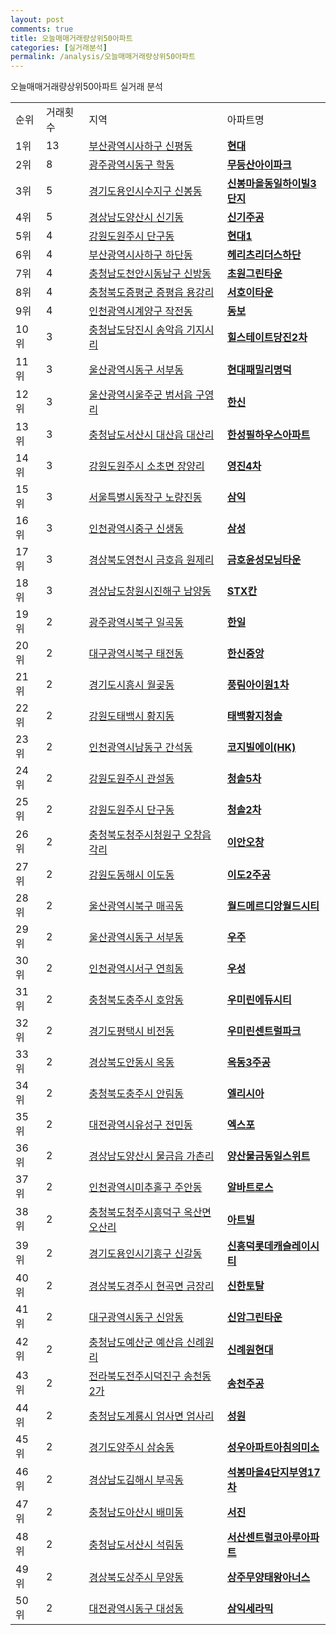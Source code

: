 ```yaml
---
layout: post
comments: true
title: 오늘매매거래량상위50아파트
categories: [실거래분석]
permalink: /analysis/오늘매매거래량상위50아파트
---
```


오늘매매거래량상위50아파트 실거래 분석

<table>
  <tr>
    <td>순위</td>
    <td>거래횟수</td>
    <td>지역</td>
    <td>아파트명</td>
  </tr>

  <tr>
    <td>1위</td>
    <td>13</td>
    <td><a href="/apt/부산광역시사하구신평동">부산광역시사하구 신평동</a></td>
    <td colspan="4" style="font-weight: bold;"><a href="https://search.naver.com/search.naver?query=신평동 현대">현대</a></td>
  </tr>

  <tr>
    <td>2위</td>
    <td>8</td>
    <td><a href="/apt/광주광역시동구학동">광주광역시동구 학동</a></td>
    <td colspan="4" style="font-weight: bold;"><a href="https://search.naver.com/search.naver?query=학동 무등산아이파크">무등산아이파크</a></td>
  </tr>

  <tr>
    <td>3위</td>
    <td>5</td>
    <td><a href="/apt/경기도용인시수지구신봉동">경기도용인시수지구 신봉동</a></td>
    <td colspan="4" style="font-weight: bold;"><a href="https://search.naver.com/search.naver?query=신봉동 신봉마을동일하이빌3단지">신봉마을동일하이빌3단지</a></td>
  </tr>

  <tr>
    <td>4위</td>
    <td>5</td>
    <td><a href="/apt/경상남도양산시신기동">경상남도양산시 신기동</a></td>
    <td colspan="4" style="font-weight: bold;"><a href="https://search.naver.com/search.naver?query=신기동 신기주공">신기주공</a></td>
  </tr>

  <tr>
    <td>5위</td>
    <td>4</td>
    <td><a href="/apt/강원도원주시단구동">강원도원주시 단구동</a></td>
    <td colspan="4" style="font-weight: bold;"><a href="https://search.naver.com/search.naver?query=단구동 현대1">현대1</a></td>
  </tr>

  <tr>
    <td>6위</td>
    <td>4</td>
    <td><a href="/apt/부산광역시사하구하단동">부산광역시사하구 하단동</a></td>
    <td colspan="4" style="font-weight: bold;"><a href="https://search.naver.com/search.naver?query=하단동 헤리츠리더스하단">헤리츠리더스하단</a></td>
  </tr>

  <tr>
    <td>7위</td>
    <td>4</td>
    <td><a href="/apt/충청남도천안시동남구신방동">충청남도천안시동남구 신방동</a></td>
    <td colspan="4" style="font-weight: bold;"><a href="https://search.naver.com/search.naver?query=신방동 초원그린타운">초원그린타운</a></td>
  </tr>

  <tr>
    <td>8위</td>
    <td>4</td>
    <td><a href="/apt/충청북도증평군증평읍 용강리">충청북도증평군 증평읍 용강리</a></td>
    <td colspan="4" style="font-weight: bold;"><a href="https://search.naver.com/search.naver?query=증평읍 용강리 서호이타운">서호이타운</a></td>
  </tr>

  <tr>
    <td>9위</td>
    <td>4</td>
    <td><a href="/apt/인천광역시계양구작전동">인천광역시계양구 작전동</a></td>
    <td colspan="4" style="font-weight: bold;"><a href="https://search.naver.com/search.naver?query=작전동 동보">동보</a></td>
  </tr>

  <tr>
    <td>10위</td>
    <td>3</td>
    <td><a href="/apt/충청남도당진시송악읍 기지시리">충청남도당진시 송악읍 기지시리</a></td>
    <td colspan="4" style="font-weight: bold;"><a href="https://search.naver.com/search.naver?query=송악읍 기지시리 힐스테이트당진2차">힐스테이트당진2차</a></td>
  </tr>

  <tr>
    <td>11위</td>
    <td>3</td>
    <td><a href="/apt/울산광역시동구서부동">울산광역시동구 서부동</a></td>
    <td colspan="4" style="font-weight: bold;"><a href="https://search.naver.com/search.naver?query=서부동 현대패밀리명덕">현대패밀리명덕</a></td>
  </tr>

  <tr>
    <td>12위</td>
    <td>3</td>
    <td><a href="/apt/울산광역시울주군범서읍 구영리">울산광역시울주군 범서읍 구영리</a></td>
    <td colspan="4" style="font-weight: bold;"><a href="https://search.naver.com/search.naver?query=범서읍 구영리 한신">한신</a></td>
  </tr>

  <tr>
    <td>13위</td>
    <td>3</td>
    <td><a href="/apt/충청남도서산시대산읍 대산리">충청남도서산시 대산읍 대산리</a></td>
    <td colspan="4" style="font-weight: bold;"><a href="https://search.naver.com/search.naver?query=대산읍 대산리 한성필하우스아파트">한성필하우스아파트</a></td>
  </tr>

  <tr>
    <td>14위</td>
    <td>3</td>
    <td><a href="/apt/강원도원주시소초면 장양리">강원도원주시 소초면 장양리</a></td>
    <td colspan="4" style="font-weight: bold;"><a href="https://search.naver.com/search.naver?query=소초면 장양리 영진4차">영진4차</a></td>
  </tr>

  <tr>
    <td>15위</td>
    <td>3</td>
    <td><a href="/apt/서울특별시동작구노량진동">서울특별시동작구 노량진동</a></td>
    <td colspan="4" style="font-weight: bold;"><a href="https://search.naver.com/search.naver?query=노량진동 삼익">삼익</a></td>
  </tr>

  <tr>
    <td>16위</td>
    <td>3</td>
    <td><a href="/apt/인천광역시중구신생동">인천광역시중구 신생동</a></td>
    <td colspan="4" style="font-weight: bold;"><a href="https://search.naver.com/search.naver?query=신생동 삼성">삼성</a></td>
  </tr>

  <tr>
    <td>17위</td>
    <td>3</td>
    <td><a href="/apt/경상북도영천시금호읍 원제리">경상북도영천시 금호읍 원제리</a></td>
    <td colspan="4" style="font-weight: bold;"><a href="https://search.naver.com/search.naver?query=금호읍 원제리 금호윤성모닝타운">금호윤성모닝타운</a></td>
  </tr>

  <tr>
    <td>18위</td>
    <td>3</td>
    <td><a href="/apt/경상남도창원시진해구남양동">경상남도창원시진해구 남양동</a></td>
    <td colspan="4" style="font-weight: bold;"><a href="https://search.naver.com/search.naver?query=남양동 STX칸">STX칸</a></td>
  </tr>

  <tr>
    <td>19위</td>
    <td>2</td>
    <td><a href="/apt/광주광역시북구일곡동">광주광역시북구 일곡동</a></td>
    <td colspan="4" style="font-weight: bold;"><a href="https://search.naver.com/search.naver?query=일곡동 한일">한일</a></td>
  </tr>

  <tr>
    <td>20위</td>
    <td>2</td>
    <td><a href="/apt/대구광역시북구태전동">대구광역시북구 태전동</a></td>
    <td colspan="4" style="font-weight: bold;"><a href="https://search.naver.com/search.naver?query=태전동 한신중앙">한신중앙</a></td>
  </tr>

  <tr>
    <td>21위</td>
    <td>2</td>
    <td><a href="/apt/경기도시흥시월곶동">경기도시흥시 월곶동</a></td>
    <td colspan="4" style="font-weight: bold;"><a href="https://search.naver.com/search.naver?query=월곶동 풍림아이원1차">풍림아이원1차</a></td>
  </tr>

  <tr>
    <td>22위</td>
    <td>2</td>
    <td><a href="/apt/강원도태백시황지동">강원도태백시 황지동</a></td>
    <td colspan="4" style="font-weight: bold;"><a href="https://search.naver.com/search.naver?query=황지동 태백황지청솔">태백황지청솔</a></td>
  </tr>

  <tr>
    <td>23위</td>
    <td>2</td>
    <td><a href="/apt/인천광역시남동구간석동">인천광역시남동구 간석동</a></td>
    <td colspan="4" style="font-weight: bold;"><a href="https://search.naver.com/search.naver?query=간석동 코지빌에이(HK)">코지빌에이(HK)</a></td>
  </tr>

  <tr>
    <td>24위</td>
    <td>2</td>
    <td><a href="/apt/강원도원주시관설동">강원도원주시 관설동</a></td>
    <td colspan="4" style="font-weight: bold;"><a href="https://search.naver.com/search.naver?query=관설동 청솔5차">청솔5차</a></td>
  </tr>

  <tr>
    <td>25위</td>
    <td>2</td>
    <td><a href="/apt/강원도원주시단구동">강원도원주시 단구동</a></td>
    <td colspan="4" style="font-weight: bold;"><a href="https://search.naver.com/search.naver?query=단구동 청솔2차">청솔2차</a></td>
  </tr>

  <tr>
    <td>26위</td>
    <td>2</td>
    <td><a href="/apt/충청북도청주시청원구오창읍 각리">충청북도청주시청원구 오창읍 각리</a></td>
    <td colspan="4" style="font-weight: bold;"><a href="https://search.naver.com/search.naver?query=오창읍 각리 이안오창">이안오창</a></td>
  </tr>

  <tr>
    <td>27위</td>
    <td>2</td>
    <td><a href="/apt/강원도동해시이도동">강원도동해시 이도동</a></td>
    <td colspan="4" style="font-weight: bold;"><a href="https://search.naver.com/search.naver?query=이도동 이도2주공">이도2주공</a></td>
  </tr>

  <tr>
    <td>28위</td>
    <td>2</td>
    <td><a href="/apt/울산광역시북구매곡동">울산광역시북구 매곡동</a></td>
    <td colspan="4" style="font-weight: bold;"><a href="https://search.naver.com/search.naver?query=매곡동 월드메르디앙월드시티">월드메르디앙월드시티</a></td>
  </tr>

  <tr>
    <td>29위</td>
    <td>2</td>
    <td><a href="/apt/울산광역시동구서부동">울산광역시동구 서부동</a></td>
    <td colspan="4" style="font-weight: bold;"><a href="https://search.naver.com/search.naver?query=서부동 우주">우주</a></td>
  </tr>

  <tr>
    <td>30위</td>
    <td>2</td>
    <td><a href="/apt/인천광역시서구연희동">인천광역시서구 연희동</a></td>
    <td colspan="4" style="font-weight: bold;"><a href="https://search.naver.com/search.naver?query=연희동 우성">우성</a></td>
  </tr>

  <tr>
    <td>31위</td>
    <td>2</td>
    <td><a href="/apt/충청북도충주시호암동">충청북도충주시 호암동</a></td>
    <td colspan="4" style="font-weight: bold;"><a href="https://search.naver.com/search.naver?query=호암동 우미린에듀시티">우미린에듀시티</a></td>
  </tr>

  <tr>
    <td>32위</td>
    <td>2</td>
    <td><a href="/apt/경기도평택시비전동">경기도평택시 비전동</a></td>
    <td colspan="4" style="font-weight: bold;"><a href="https://search.naver.com/search.naver?query=비전동 우미린센트럴파크">우미린센트럴파크</a></td>
  </tr>

  <tr>
    <td>33위</td>
    <td>2</td>
    <td><a href="/apt/경상북도안동시옥동">경상북도안동시 옥동</a></td>
    <td colspan="4" style="font-weight: bold;"><a href="https://search.naver.com/search.naver?query=옥동 옥동3주공">옥동3주공</a></td>
  </tr>

  <tr>
    <td>34위</td>
    <td>2</td>
    <td><a href="/apt/충청북도충주시안림동">충청북도충주시 안림동</a></td>
    <td colspan="4" style="font-weight: bold;"><a href="https://search.naver.com/search.naver?query=안림동 엘리시아">엘리시아</a></td>
  </tr>

  <tr>
    <td>35위</td>
    <td>2</td>
    <td><a href="/apt/대전광역시유성구전민동">대전광역시유성구 전민동</a></td>
    <td colspan="4" style="font-weight: bold;"><a href="https://search.naver.com/search.naver?query=전민동 엑스포">엑스포</a></td>
  </tr>

  <tr>
    <td>36위</td>
    <td>2</td>
    <td><a href="/apt/경상남도양산시물금읍 가촌리">경상남도양산시 물금읍 가촌리</a></td>
    <td colspan="4" style="font-weight: bold;"><a href="https://search.naver.com/search.naver?query=물금읍 가촌리 양산물금동일스위트">양산물금동일스위트</a></td>
  </tr>

  <tr>
    <td>37위</td>
    <td>2</td>
    <td><a href="/apt/인천광역시미추홀구주안동">인천광역시미추홀구 주안동</a></td>
    <td colspan="4" style="font-weight: bold;"><a href="https://search.naver.com/search.naver?query=주안동 알바트로스">알바트로스</a></td>
  </tr>

  <tr>
    <td>38위</td>
    <td>2</td>
    <td><a href="/apt/충청북도청주시흥덕구옥산면 오산리">충청북도청주시흥덕구 옥산면 오산리</a></td>
    <td colspan="4" style="font-weight: bold;"><a href="https://search.naver.com/search.naver?query=옥산면 오산리 아트빌">아트빌</a></td>
  </tr>

  <tr>
    <td>39위</td>
    <td>2</td>
    <td><a href="/apt/경기도용인시기흥구신갈동">경기도용인시기흥구 신갈동</a></td>
    <td colspan="4" style="font-weight: bold;"><a href="https://search.naver.com/search.naver?query=신갈동 신흥덕롯데캐슬레이시티">신흥덕롯데캐슬레이시티</a></td>
  </tr>

  <tr>
    <td>40위</td>
    <td>2</td>
    <td><a href="/apt/경상북도경주시현곡면 금장리">경상북도경주시 현곡면 금장리</a></td>
    <td colspan="4" style="font-weight: bold;"><a href="https://search.naver.com/search.naver?query=현곡면 금장리 신한토탈">신한토탈</a></td>
  </tr>

  <tr>
    <td>41위</td>
    <td>2</td>
    <td><a href="/apt/대구광역시동구신암동">대구광역시동구 신암동</a></td>
    <td colspan="4" style="font-weight: bold;"><a href="https://search.naver.com/search.naver?query=신암동 신암그린타운">신암그린타운</a></td>
  </tr>

  <tr>
    <td>42위</td>
    <td>2</td>
    <td><a href="/apt/충청남도예산군예산읍 신례원리">충청남도예산군 예산읍 신례원리</a></td>
    <td colspan="4" style="font-weight: bold;"><a href="https://search.naver.com/search.naver?query=예산읍 신례원리 신례원현대">신례원현대</a></td>
  </tr>

  <tr>
    <td>43위</td>
    <td>2</td>
    <td><a href="/apt/전라북도전주시덕진구송천동2가">전라북도전주시덕진구 송천동2가</a></td>
    <td colspan="4" style="font-weight: bold;"><a href="https://search.naver.com/search.naver?query=송천동2가 송천주공">송천주공</a></td>
  </tr>

  <tr>
    <td>44위</td>
    <td>2</td>
    <td><a href="/apt/충청남도계룡시엄사면 엄사리">충청남도계룡시 엄사면 엄사리</a></td>
    <td colspan="4" style="font-weight: bold;"><a href="https://search.naver.com/search.naver?query=엄사면 엄사리 성원">성원</a></td>
  </tr>

  <tr>
    <td>45위</td>
    <td>2</td>
    <td><a href="/apt/경기도양주시삼숭동">경기도양주시 삼숭동</a></td>
    <td colspan="4" style="font-weight: bold;"><a href="https://search.naver.com/search.naver?query=삼숭동 성우아파트아침의미소">성우아파트아침의미소</a></td>
  </tr>

  <tr>
    <td>46위</td>
    <td>2</td>
    <td><a href="/apt/경상남도김해시부곡동">경상남도김해시 부곡동</a></td>
    <td colspan="4" style="font-weight: bold;"><a href="https://search.naver.com/search.naver?query=부곡동 석봉마을4단지부영17차">석봉마을4단지부영17차</a></td>
  </tr>

  <tr>
    <td>47위</td>
    <td>2</td>
    <td><a href="/apt/충청남도아산시배미동">충청남도아산시 배미동</a></td>
    <td colspan="4" style="font-weight: bold;"><a href="https://search.naver.com/search.naver?query=배미동 서진">서진</a></td>
  </tr>

  <tr>
    <td>48위</td>
    <td>2</td>
    <td><a href="/apt/충청남도서산시석림동">충청남도서산시 석림동</a></td>
    <td colspan="4" style="font-weight: bold;"><a href="https://search.naver.com/search.naver?query=석림동 서산센트럴코아루아파트">서산센트럴코아루아파트</a></td>
  </tr>

  <tr>
    <td>49위</td>
    <td>2</td>
    <td><a href="/apt/경상북도상주시무양동">경상북도상주시 무양동</a></td>
    <td colspan="4" style="font-weight: bold;"><a href="https://search.naver.com/search.naver?query=무양동 상주무양태왕아너스">상주무양태왕아너스</a></td>
  </tr>

  <tr>
    <td>50위</td>
    <td>2</td>
    <td><a href="/apt/대전광역시동구대성동">대전광역시동구 대성동</a></td>
    <td colspan="4" style="font-weight: bold;"><a href="https://search.naver.com/search.naver?query=대성동 삼익세라믹">삼익세라믹</a></td>
  </tr>

</table>
